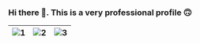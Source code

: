 ### Hi there 👋. This is a very professional profile 🙃

| ![1](https://media.giphy.com/media/v1.Y2lkPTc5MGI3NjExMDY4MDc3OTczZjYzYjliOGFmZjg3NTdkYjkxYTkyMjg0MTZjMTFjMiZlcD12MV9pbnRlcm5hbF9naWZzX2dpZklkJmN0PWc/Kxz2K4yFxvKmWjKnzJ/giphy.gif) | ![2](https://media.giphy.com/media/v1.Y2lkPTc5MGI3NjExNDc5M2UyYWExNzdlZGIxYTY1ZTdiNGRiNTRkYmFkMzI3ZTU4ZDg4MiZlcD12MV9pbnRlcm5hbF9naWZzX2dpZklkJmN0PWc/gbq64PH4JjN67PcWbI/giphy.gif) | ![3](https://media.giphy.com/media/v1.Y2lkPTc5MGI3NjExYzk4OWE1YmE1ZGQwM2U2ODU0Mjk0Mjk3NzliMGJkZmE3MWFjNTQxNSZlcD12MV9pbnRlcm5hbF9naWZzX2dpZklkJmN0PWc/5sIcfOS4MKwAgz5D9y/giphy.gif) |
| --- | --- | --- |
